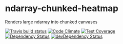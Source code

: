 # ndarray-chunked-heatmap

Renders large ndarray into chunked canvases

[![Travis build status](http://img.shields.io/travis/akngs/ndarray-chunked-heatmap.svg?style=flat)](https://travis-ci.org/akngs/ndarray-chunked-heatmap)
[![Code Climate](https://codeclimate.com/github/akngs/ndarray-chunked-heatmap/badges/gpa.svg)](https://codeclimate.com/github/akngs/ndarray-chunked-heatmap)
[![Test Coverage](https://codeclimate.com/github/akngs/ndarray-chunked-heatmap/badges/coverage.svg)](https://codeclimate.com/github/akngs/ndarray-chunked-heatmap)
[![Dependency Status](https://david-dm.org/akngs/ndarray-chunked-heatmap.svg)](https://david-dm.org/akngs/ndarray-chunked-heatmap)
[![devDependency Status](https://david-dm.org/akngs/ndarray-chunked-heatmap/dev-status.svg)](https://david-dm.org/akngs/ndarray-chunked-heatmap#info=devDependencies)
